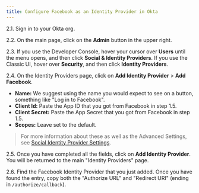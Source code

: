 ```yaml
---
title: Configure Facebook as an Identity Provider in Okta
---
```


2.1. Sign in to your Okta org.

2.2. On the main page, click on the **Admin** button in the upper right.

2.3. If you use the Developer Console, hover your cursor over **Users** until the menu opens, and then click **Social & Identity Providers**. If you use the Classic UI, hover over **Security**, and then click **Identity Providers**.

2.4. On the Identity Providers page, click on **Add Identity Provider** > **Add Facebook**.

* **Name:** We suggest using the name you would expect to see on a button, something like "Log in to Facebook".
* **Client Id:** Paste the App ID that you got from Facebook in step 1.5.
* **Client Secret:** Paste the App Secret that you got from Facebook in step 1.5.
* **Scopes:** Leave set to the default.

> For more information about these as well as the Advanced Settings, see [Social Identity Provider Settings](/docs/reference/social-settings/).

2.5. Once you have completed all the fields, click on **Add Identity Provider**. You will be returned to the main "Identity Providers" page.

2.6. Find the Facebook Identity Provider that you just added. Once you have found the entry, copy both the "Authorize URL" and "Redirect URI" (ending in `/authorize/callback`).

<NextSectionLink/>
